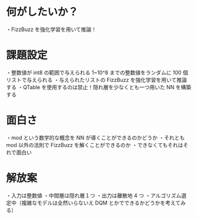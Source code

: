 # 何がしたいか？

・FizzBuzz を強化学習を用いて推論！

# 課題設定

・整数値が int8 の範囲で与えられる 1~10^8 までの整数値をランダムに 100 個リストで与えられる
・与えられたリストの FizzBuzz を強化学習を用いて推論する
・QTable を使用するのは禁止！隠れ層を少なくとも一つ用いた NN を構築する

# 面白さ

・mod という数学的な概念を NN が導くことができるのかどうか
・それとも mod 以外の法則で FizzBuzz を解くことができるのか
・できなくてもそれはそれで面白い

# 解放案

・入力は整数値
・中間層は隠れ層１つ
・出力は離散地 4 つ
・アルゴリズム選定中（複雑なモデルは全然いらないえ DQM とかでできるかどうかを考えてみる）
